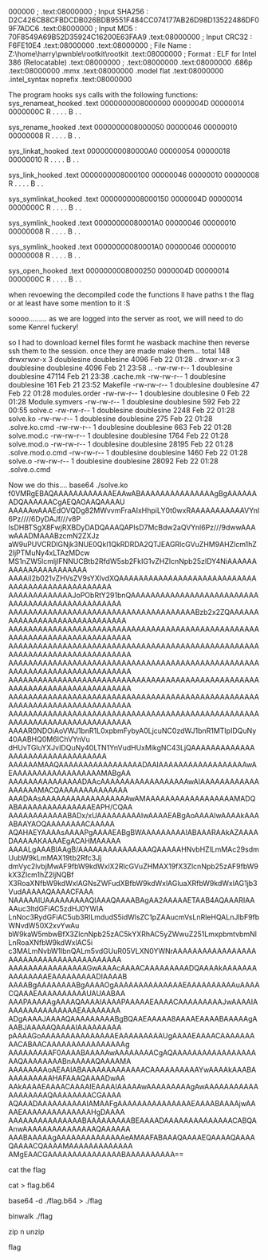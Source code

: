 000000 ;
.text:08000000 ; Input SHA256 : D2C426CB8CFBDCDB026BDB9551F484CC074177AB26D98D13522486DF09F7ADC6
.text:08000000 ; Input MD5    : 70F8549A69B52D35924C16200E63FAA9
.text:08000000 ; Input CRC32  : F6FE10E4
.text:08000000
.text:08000000 ; File Name   : Z:\home\harry\pwnble\rootkit\rootkit
.text:08000000 ; Format      : ELF for Intel 386 (Relocatable)
.text:08000000 ;
.text:08000000
.text:08000000                 .686p
.text:08000000                 .mmx
.text:08000000                 .model flat
.text:08000000 .intel_syntax noprefix
.text:08000000


The program hooks sys calls with the following functions:
sys_renameat_hooked	.text	0000000008000000	0000004D	00000014	0000000C	R	.	.	.	.	B	.	.

sys_rename_hooked	.text	0000000008000050	00000046	00000010	00000008	R	.	.	.	.	B	.	.

sys_linkat_hooked	.text	00000000080000A0	00000054	00000018	00000010	R	.	.	.	.	B	.	.

sys_link_hooked	.text	0000000008000100	00000046	00000010	00000008	R	.	.	.	.	B	.	.

sys_symlinkat_hooked	.text	0000000008000150	0000004D	00000014	0000000C	R	.	.	.	.	B	.	.

sys_symlink_hooked	.text	00000000080001A0	00000046	00000010	00000008	R	.	.	.	.	B	.	.

sys_symlink_hooked	.text	00000000080001A0	00000046	00000010	00000008	R	.	.	.	.	B	.	.

sys_open_hooked	.text	0000000008000250	0000004D	00000014	0000000C	R	.	.	.	.	B	.	.


when revoewing the decompiled code the functions ll have paths t the flag or at least have some mention to it :S 

soooo.........
as we are logged into the server as root, we will need to do some Kenrel fuckery!

so I had to download kernel files formt he wasback machine then reverse ssh them to the session. 
once they are made make them... 
total 148
drwxrwxr-x 3 doublesine doublesine  4096 Feb 22 01:28 .
drwxr-xr-x 3 doublesine doublesine  4096 Feb 21 23:58 ..
-rw-rw-r-- 1 doublesine doublesine 47114 Feb 21 23:38 .cache.mk
-rw-rw-r-- 1 doublesine doublesine   161 Feb 21 23:52 Makefile
-rw-rw-r-- 1 doublesine doublesine    47 Feb 22 01:28 modules.order
-rw-rw-r-- 1 doublesine doublesine     0 Feb 22 01:28 Module.symvers
-rw-rw-r-- 1 doublesine doublesine   592 Feb 22 00:55 solve.c
-rw-rw-r-- 1 doublesine doublesine  2248 Feb 22 01:28 solve.ko
-rw-rw-r-- 1 doublesine doublesine   275 Feb 22 01:28 .solve.ko.cmd
-rw-rw-r-- 1 doublesine doublesine   663 Feb 22 01:28 solve.mod.c
-rw-rw-r-- 1 doublesine doublesine  1764 Feb 22 01:28 solve.mod.o
-rw-rw-r-- 1 doublesine doublesine 28195 Feb 22 01:28 .solve.mod.o.cmd
-rw-rw-r-- 1 doublesine doublesine  1460 Feb 22 01:28 solve.o
-rw-rw-r-- 1 doublesine doublesine 28092 Feb 22 01:28 .solve.o.cmd

Now we do this....
base64 ./solve.ko
f0VMRgEBAQAAAAAAAAAAAAEAAwABAAAAAAAAAAAAAAAgBgAAAAAAADQAAAAAACgAEQAOAAQAAAAU
AAAAAwAAAEdOVQDg82MWvvmFraAIxHhpiLY0t0wxRAAAAAAAAAAAVYnl6Pz////6DyDAJf///v8P
IsDHBTSgX8FwjRXBDyDADQAAAQAPIsD7McBdw2aQVYnl6Pz///9dwwAAAwAAADMAAABzcmN2ZXJz
aW9uPUVCRDlGNjk3NUE0QkI1QkRDRDA2QTJEAGRlcGVuZHM9AHZlcm1hZ2ljPTMuNy4xLTAzMDcw
MS1nZW5lcmljIFNNUCBtb2RfdW5sb2FkIG1vZHZlcnNpb25zIDY4NiAAAAAAAAAAAAAAAAAAAAAA
AAAAiI2b021vZHVsZV9sYXlvdXQAAAAAAAAAAAAAAAAAAAAAAAAAAAAAAAAAAAAAAAAAAAAAAAAA
AAAAAAAAAAAAAJoPObRtY291bnQAAAAAAAAAAAAAAAAAAAAAAAAAAAAAAAAAAAAAAAAAAAAAAAAA
AAAAAAAAAAAAAAAAAAAAAAAAAAAAAAAAAAAAAABzb2x2ZQAAAAAAAAAAAAAAAAAAAAAAAAAAAAAA
AAAAAAAAAAAAAAAAAAAAAAAAAAAAAAAAAAAAAAAAAAAAAAAAAAAAAAAAAAAAAAAAAAAAAAAAAAAA
AAAAAAAAAAAAAAAAAAAAAAAAAAAAAAAAAAAAAAAAAAAAAAAAAAAAAAAAAAAAAAAAAAAAAAAAAAAA
AAAAAAAAAAAAAAAAAAAAAAAAAAAAAAAAAAAAAAAAAAAAAAAAAAAAAAAAAAAAAAAAAAAAAAAAAAAA
AAAAAAAAAAAAAAAAAAAAAAAAAAAAAAAAAAAAAAAAAAAAAAAAAAAAAAAAAAAAAAAAAAAAAAAAAAAA
AAAAAAAAAAAAAAAAAAAAAAAAAAAAAAAAAAAAAAAAAAAAAAAAAAAAAAAAAAAAAAAAAAAAAAAAAAAA
AAAAAAAAAAAAAAAAAAAAAAAAAAAAAAAAAAAAAAAAAAAAAAAAAAAAAAAAAAAAAAAAAAAAAAAAAAAA
AAAAR0NDOiAoVWJ1bnR1L0xpbmFybyA0LjcuNC0zdWJ1bnR1MTIpIDQuNy40AABHQ0M6IChVYnVu
dHUvTGluYXJvIDQuNy40LTN1YnVudHUxMikgNC43LjQAAAAAAAAAAAAAAAAAAAAAAAAAAAAAAAAA
AAAAAAMAAQAAAAAAAAAAAAAAAAADAAIAAAAAAAAAAAAAAAAAAwAEAAAAAAAAAAAAAAAAAAMABgAA
AAAAAAAAAAAAAAADAAcAAAAAAAAAAAAAAAAAAwAIAAAAAAAAAAAAAAAAAAMACQAAAAAAAAAAAAAA
AAADAAsAAAAAAAAAAAAAAAAAAwAMAAAAAAAAAAAAAAAAAAMADQABAAAAAAAAAAAAAAAEAPH/CQAA
AAAAAAAAAAAABADx/xUAAAAAAAAAIwAAAAEABgAoAAAAIwAAAAkAAAABAAYAOQAAAAAAAACAAAAA
AQAHAEYAAAAsAAAAPgAAAAEABgBWAAAAAAAAAIABAAARAAkAZAAAADAAAAAKAAAAEgACAHMAAAAA
AAAALgAAABIAAgB/AAAAAAAAAAAAAAAQAAAAAHNvbHZlLmMAc29sdmUubW9kLmMAX19tb2Rfc3Jj
dmVyc2lvbjMwAF9fbW9kdWxlX2RlcGVuZHMAX19fX3ZlcnNpb25zAF9fbW9kX3Zlcm1hZ2ljNQBf
X3RoaXNfbW9kdWxlAGNsZWFudXBfbW9kdWxlAGluaXRfbW9kdWxlAG1jb3VudAAAAAQAAAACFAAA
NAAAAAIUAAAAAAAAAQIAAAQAAAABAgAA2AAAAAETAAB4AQAAARIAAAAuc3ltdGFiAC5zdHJ0YWIA
LnNoc3RydGFiAC5ub3RlLmdudS5idWlsZC1pZAAucmVsLnRleHQALnJlbF9fbWNvdW50X2xvYwAu
bW9kaW5mbwBfX3ZlcnNpb25zAC5kYXRhAC5yZWwuZ251LmxpbmtvbmNlLnRoaXNfbW9kdWxlAC5i
c3MALmNvbW1lbnQALm5vdGUuR05VLXN0YWNrAAAAAAAAAAAAAAAAAAAAAAAAAAAAAAAAAAAAAAAA
AAAAAAAAAAAAAAAAGwAAAAcAAAACAAAAAAAAADQAAAAkAAAAAAAAAAAAAAAEAAAAAAAAADIAAAAB
AAAABgAAAAAAAABgAAAAOgAAAAAAAAAAAAAAEAAAAAAAAAAuAAAACQAAAEAAAAAAAAAAUAUAABAA
AAAPAAAAAgAAAAQAAAAIAAAAPAAAAAEAAAACAAAAAAAAAJwAAAAIAAAAAAAAAAAAAAAEAAAAAAAA
ADgAAAAJAAAAQAAAAAAAAABgBQAAEAAAAA8AAAAEAAAABAAAAAgAAABJAAAAAQAAAAIAAAAAAAAA
pAAAAGoAAAAAAAAAAAAAAAEAAAAAAAAAUgAAAAEAAAACAAAAAAAAACABAACAAAAAAAAAAAAAAAAg
AAAAAAAAAF0AAAABAAAAAwAAAAAAAACgAQAAAAAAAAAAAAAAAAAAAQAAAAAAAABnAAAAAQAAAAMA
AAAAAAAAoAEAAIABAAAAAAAAAAAAACAAAAAAAAAAYwAAAAkAAABAAAAAAAAAAHAFAAAQAAAADwAA
AAkAAAAEAAAACAAAAIEAAAAIAAAAAwAAAAAAAAAgAwAAAAAAAAAAAAAAAAAAAQAAAAAAAACGAAAA
AQAAADAAAAAAAAAAIAMAAFgAAAAAAAAAAAAAAAEAAAABAAAAjwAAAAEAAAAAAAAAAAAAAHgDAAAA
AAAAAAAAAAAAAAABAAAAAAAAABEAAAADAAAAAAAAAAAAAACABQAAnwAAAAAAAAAAAAAAAQAAAAAA
AAABAAAAAgAAAAAAAAAAAAAAeAMAAFABAAAQAAAAEQAAAAQAAAAQAAAACQAAAAMAAAAAAAAAAAAA
AMgEAACGAAAAAAAAAAAAAAABAAAAAAAAAA==

cat the flag 

cat > flag.b64


base64 -d ./flag.b64 > ./flag

binwalk ./flag

zip n unzip 

flag
